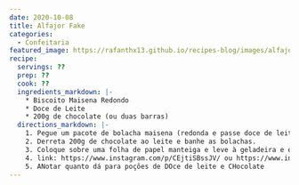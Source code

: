 ```yaml
---
date: 2020-10-08
title: Alfajor Fake
categories: 
  - Confeitaria
featured_image: https://rafanthx13.github.io/recipes-blog/images/alfajor-fake.jpg
recipe:
  servings: ??
  prep: ??
  cook: ??
  ingredients_markdown: |-
    * Biscoito Maisena Redondo
    * Doce de Leite
    * 200g de chocolate (ou duas barras)
  directions_markdown: |-
    1. Pegue um pacote de bolacha maisena (redonda e passe doce de leite nela. Passe o dedo nas laterais pro doce de leite ficar retinho
    2. Derreta 200g de chocolate ao leite e banhe as bolachas.
    3. Coloque sobre uma folha de papel manteiga e leve à geladeira e espere o chocolate endurecer
    4. link: https://www.instagram.com/p/CEjtiSBssJV/ ou https://www.instagram.com/p/CCHUnliAv3U/
	5. ANotar quanto dá para poções de DOce de leite e CHocolate
---
```

